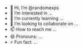 - 👋 Hi, I’m @randomexps
- 👀 I’m interested in ...
- 🌱 I’m currently learning ...
- 💞️ I’m looking to collaborate on ...
- 📫 How to reach me ...
- 😄 Pronouns: ...
- ⚡ Fun fact: ...

<!---
randomexps/randomexps is a ✨ special ✨ repository because its `README.md` (this file) appears on your GitHub profile.
You can click the Preview link to take a look at your changes.
--->
